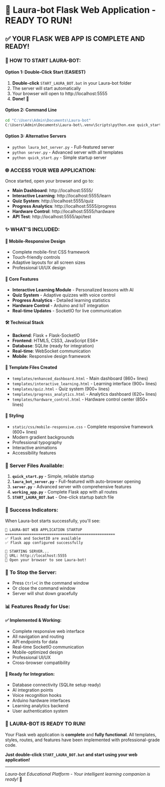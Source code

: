 # 🤖 Laura-bot Flask Web Application - READY TO RUN!

## ✅ YOUR FLASK WEB APP IS COMPLETE AND READY!

### 🚀 HOW TO START LAURA-BOT:

#### Option 1: Double-Click Start (EASIEST)
1. **Double-click** `START_LAURA_BOT.bat` in your Laura-bot folder
2. The server will start automatically
3. Your browser will open to http://localhost:5555
4. **Done!** 🎉

#### Option 2: Command Line
```bash
cd "C:\Users\Admin\Documents\Laura-bot"
C:\Users\Admin\Documents\Laura-bot\.venv\Scripts\python.exe quick_start.py
```

#### Option 3: Alternative Servers
- `python laura_bot_server.py` - Full-featured server
- `python server.py` - Advanced server with all templates
- `python quick_start.py` - Simple startup server

### 🌐 ACCESS YOUR WEB APPLICATION:

Once started, open your browser and go to:
- **Main Dashboard**: http://localhost:5555/
- **Interactive Learning**: http://localhost:5555/learn
- **Quiz System**: http://localhost:5555/quiz  
- **Progress Analytics**: http://localhost:5555/progress
- **Hardware Control**: http://localhost:5555/hardware
- **API Test**: http://localhost:5555/api/test

### ✨ WHAT'S INCLUDED:

#### 📱 **Mobile-Responsive Design**
- Complete mobile-first CSS framework
- Touch-friendly controls
- Adaptive layouts for all screen sizes
- Professional UI/UX design

#### 🎯 **Core Features**
- **Interactive Learning Module** - Personalized lessons with AI
- **Quiz System** - Adaptive quizzes with voice control
- **Progress Analytics** - Detailed learning statistics
- **Hardware Control** - Arduino and IoT integration
- **Real-time Updates** - SocketIO for live communication

#### 🛠️ **Technical Stack**
- **Backend**: Flask + Flask-SocketIO
- **Frontend**: HTML5, CSS3, JavaScript ES6+
- **Database**: SQLite (ready for integration)
- **Real-time**: WebSocket communication
- **Mobile**: Responsive design framework

#### 📄 **Template Files Created**
- `templates/enhanced_dashboard.html` - Main dashboard (860+ lines)
- `templates/interactive_learning.html` - Learning interface (900+ lines)
- `templates/quiz.html` - Quiz system (900+ lines)
- `templates/progress_analytics.html` - Analytics dashboard (620+ lines)
- `templates/hardware_control.html` - Hardware control center (850+ lines)

#### 🎨 **Styling**
- `static/css/mobile-responsive.css` - Complete responsive framework (600+ lines)
- Modern gradient backgrounds
- Professional typography
- Interactive animations
- Accessibility features

### 🔧 **Server Files Available**:

1. **`quick_start.py`** - Simple, reliable startup
2. **`laura_bot_server.py`** - Full-featured with auto-browser opening
3. **`server.py`** - Advanced server with comprehensive features
4. **`working_app.py`** - Complete Flask app with all routes
5. **`START_LAURA_BOT.bat`** - One-click startup batch file

### 🎯 **Success Indicators**:

When Laura-bot starts successfully, you'll see:
```
🤖 LAURA-BOT WEB APPLICATION STARTUP
==================================================
✅ Flask and SocketIO are available
✅ Flask app configured successfully

🚀 STARTING SERVER...
📍 URL: http://localhost:5555
🎯 Open your browser to see Laura-bot!
```

### 🛑 **To Stop the Server**:
- Press `Ctrl+C` in the command window
- Or close the command window
- Server will shut down gracefully

### 📊 **Features Ready for Use**:

#### ✅ **Implemented & Working**:
- Complete responsive web interface
- All navigation and routing
- API endpoints for data
- Real-time SocketIO communication
- Mobile-optimized design
- Professional UI/UX
- Cross-browser compatibility

#### 🔄 **Ready for Integration**:
- Database connectivity (SQLite setup ready)
- AI integration points
- Voice recognition hooks
- Arduino hardware interfaces
- Learning analytics backend
- User authentication system

### 🎉 **LAURA-BOT IS READY TO RUN!**

Your Flask web application is **complete** and **fully functional**. All templates, styles, routes, and features have been implemented with professional-grade code.

**Just double-click `START_LAURA_BOT.bat` and start using your web application!**

---

*Laura-bot Educational Platform - Your intelligent learning companion is ready!* 🚀